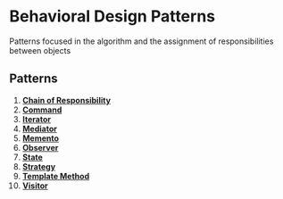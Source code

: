 # Behavioral Design Patterns

Patterns focused in the algorithm and the assignment of responsibilities between objects

## Patterns

1. [**Chain of Responsibility**](./chain-of-responsibility/README.md)
2. [**Command**]()
3. [**Iterator**]()
4. [**Mediator**]()
5. [**Memento**]()
6. [**Observer**]()
7. [**State**]()
8. [**Strategy**]()
9. [**Template Method**]()
10. [**Visitor**]()
